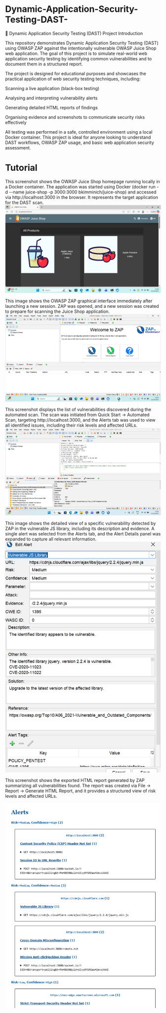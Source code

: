 # Dynamic-Application-Security-Testing-DAST-

🧪 Dynamic Application Security Testing (DAST) Project
Introduction

This repository demonstrates Dynamic Application Security Testing (DAST) using OWASP ZAP against the intentionally vulnerable OWASP Juice Shop web application. The goal of this project is to simulate real-world web application security testing by identifying common vulnerabilities and to document them in a structured report.

The project is designed for educational purposes and showcases the practical application of web security testing techniques, including:

Scanning a live application (black-box testing)

Analysing and interpreting vulnerability alerts

Generating detailed HTML reports of findings

Organising evidence and screenshots to communicate security risks effectively

All testing was performed in a safe, controlled environment using a local Docker container. This project is ideal for anyone looking to understand DAST workflows, OWASP ZAP usage, and basic web application security assessment.

# Tutorial 
This screenshot shows the OWASP Juice Shop homepage running locally in a Docker container. The application was started using Docker (docker run -d --name juice-shop -p 3000:3000 bkimminich/juice-shop) and accessed via http://localhost:3000 in the browser. It represents the target application for the DAST scan.
![image alt](https://github.com/Samuel-James971/Dynamic-Application-Security-Testing-DAST-/blob/main/Screenshot%202025-10-23%20125821.png?raw=true)





This image shows the OWASP ZAP graphical interface immediately after launching a new session. ZAP was opened, and a new session was created to prepare for scanning the Juice Shop application.
![image alt](https://github.com/Samuel-James971/Dynamic-Application-Security-Testing-DAST-/blob/main/Screenshot%202025-10-23%20132017.png?raw=true)


This screenshot displays the list of vulnerabilities discovered during the automated scan. The scan was initiated from Quick Start → Automated Scan, targeting http://localhost:3000, and the Alerts tab was used to view all identified issues, including their risk levels and affected URLs.
![image alt](https://github.com/Samuel-James971/Dynamic-Application-Security-Testing-DAST-/blob/main/Screenshot%202025-10-23%20135641.png?raw=true)


This image shows the detailed view of a specific vulnerability detected by ZAP in the vulnerable JS library, including its description and evidence. A single alert was selected from the Alerts tab, and the Alert Details panel was expanded to capture all relevant information.
![image alt](https://github.com/Samuel-James971/Dynamic-Application-Security-Testing-DAST-/blob/main/Screenshot%202025-10-23%20135657.png?raw=true)


This screenshot shows the exported HTML report generated by ZAP summarizing all vulnerabilities found. The report was created via File → Report → Generate HTML Report, and it provides a structured view of risk levels and affected URLs.

![image alt](https://github.com/Samuel-James971/Dynamic-Application-Security-Testing-DAST-/blob/main/Screenshot%202025-10-23%20142135.png?raw=true)
